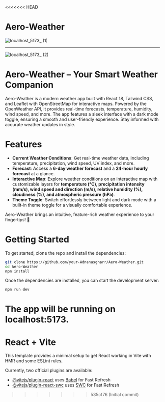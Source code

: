 <<<<<<< HEAD
# Aero-Weather

![localhost_5173_ (1)](https://github.com/user-attachments/assets/5c5291e6-c8ab-424e-bb28-f867787d7a84)

----------------------------------------------------------------------------------------------------------------------------------------------

![localhost_5173_ (2)](https://github.com/user-attachments/assets/faf67555-9fb9-4df5-8885-688c06afd654)



# Aero-Weather – Your Smart Weather Companion

Aero-Weather is a modern weather app built with React 18, Tailwind CSS, and Leaflet with OpenStreetMap for interactive maps. Powered by the OpenWeather API, it provides real-time forecasts, temperature, humidity, wind speed, and more. The app features a sleek interface with a dark mode toggle, ensuring a smooth and user-friendly experience. Stay informed with accurate weather updates in style.

# Features

- **Current Weather Conditions**: Get real-time weather data, including temperature, precipitation, wind speed, UV index, and more.  
- **Forecast**: Access a **6-day weather forecast** and a **24-hour hourly forecast** at a glance.    
- **Interactive Map**: Explore weather conditions on an interactive map with customizable layers for **temperature (°C), precipitation intensity (mm/s), wind speed and direction (m/s), relative humidity (%), cloudiness (%), and atmospheric pressure (hPa)**.  
- **Theme Toggle**: Switch effortlessly between light and dark mode with a built-in theme toggle for a visually comfortable experience.  

Aero-Weather brings an intuitive, feature-rich weather experience to your fingertips! 🚀

# Getting Started

To get started, clone the repo and install the dependencies:

```sh
git clone https://github.com/your-Adnanasgharr/Aero-Weather.git
cd Aero-Weather
npm install
```

Once the dependencies are installed, you can start the development server:

```sh
npm run dev
```

The app will be running on **localhost:5173**.
=======
# React + Vite

This template provides a minimal setup to get React working in Vite with HMR and some ESLint rules.

Currently, two official plugins are available:

- [@vitejs/plugin-react](https://github.com/vitejs/vite-plugin-react/blob/main/packages/plugin-react/README.md) uses [Babel](https://babeljs.io/) for Fast Refresh
- [@vitejs/plugin-react-swc](https://github.com/vitejs/vite-plugin-react-swc) uses [SWC](https://swc.rs/) for Fast Refresh
>>>>>>> 535cf76 (Initial commit)
